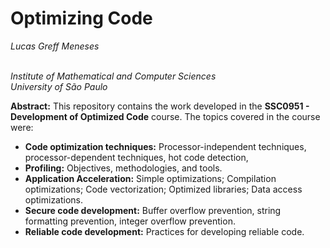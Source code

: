 # Optimizing Code

*Lucas Greff Meneses* <br> <br>

*Institute of Mathematical and Computer Sciences <br>
University of São Paulo* <br>

**Abstract:** This repository contains the work developed in the **SSC0951 - Development of Optimized Code** course. The topics covered in the course were:
- **Code optimization techniques:** Processor-independent techniques, processor-dependent techniques, hot code detection,
- **Profiling:** Objectives, methodologies, and tools.
- **Application Acceleration:** Simple optimizations; Compilation optimizations; Code vectorization; Optimized libraries; Data access optimizations.
- **Secure code development:** Buffer overflow prevention, string formatting prevention, integer overflow prevention.
- **Reliable code development:** Practices for developing reliable code.
